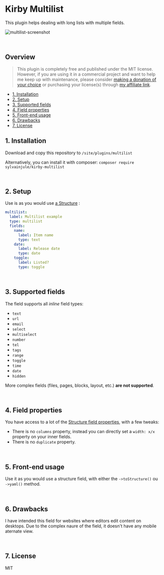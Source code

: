 # Kirby Multilist

This plugin helps dealing with long lists with multiple fields.

![multilist-screenshot](https://user-images.githubusercontent.com/14079751/110128561-3967cd00-7dc7-11eb-96cd-f8522de39f8b.png)

<br/>

## Overview

> This plugin is completely free and published under the MIT license. However, if you are using it in a commercial project and want to help me keep up with maintenance, please consider [making a donation of your choice](https://paypal.me/sylvainjl) or purchasing your license(s) through [my affiliate link](https://a.paddle.com/v2/click/1129/36369?link=1170).

- [1. Installation](#1-installation)
- [2. Setup](#2-setup)
- [3. Supported fields](#3-field-types)
- [4. Field properties](#4-field-properties)
- [5. Front-end usage](#5-front-end-usage)
- [6. Drawbacks](#6-drawbacks)
- [7. License](#7-license)

## 1. Installation

Download and copy this repository to ```/site/plugins/multilist```

Alternatively, you can install it with composer: ```composer require sylvainjule/kirby-multilist```

<br/>

## 2. Setup

Use is as you would use [a Structure](https://getkirby.com/docs/reference/panel/fields/structure) :

```yaml
multilist:
  label: Multilist example
  type: multilist
  fields:
    name:
      label: Item name
      type: text
    date:
      label: Release date
      type: date
    toggle:
      label: Listed?
      type: toggle
```

<br/>

## 3. Supported fields

The field supports all *inline* field types:

- `text`
- `url`
- `email`
- `select`
- `multiselect`
- `number`
- `tel`
- `tags`
- `range`
- `toggle`
- `time`
- `date`
- `hidden`

More complex fields (files, pages, blocks, layout, etc.) **are not supported**.

<br/>

## 4. Field properties

You have access to a lot of the [Structure field properties](https://getkirby.com/docs/reference/panel/fields/structure#field-properties), with a few tweaks:

- There is no `columns` property, instead you can directly set a `width: x/x` property on your inner fields.
- There is no `duplicate` property.

<br/>

## 5. Front-end usage

Use it as you would use a structure field, with either the `->toStructure()` ou `->yaml()` method.

<br/>

## 6. Drawbacks

I have intended this field for websites where editors edit content on desktops. Due to the complex naure of the field, it doesn't have any mobile aternate view.

<br/>

## 7. License

MIT
